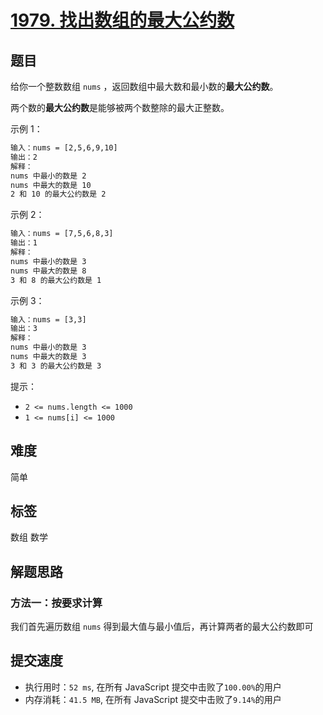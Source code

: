 # [1979. 找出数组的最大公约数](https://leetcode-cn.com/problems/find-greatest-common-divisor-of-array/)

## 题目

给你一个整数数组 `nums` ，返回数组中最大数和最小数的**最大公约数**。

两个数的**最大公约数**是能够被两个数整除的最大正整数。

示例 1：

```txt
输入：nums = [2,5,6,9,10]
输出：2
解释：
nums 中最小的数是 2
nums 中最大的数是 10
2 和 10 的最大公约数是 2
```

示例 2：

```txt
输入：nums = [7,5,6,8,3]
输出：1
解释：
nums 中最小的数是 3
nums 中最大的数是 8
3 和 8 的最大公约数是 1
```

示例 3：

```txt
输入：nums = [3,3]
输出：3
解释：
nums 中最小的数是 3
nums 中最大的数是 3
3 和 3 的最大公约数是 3
```

提示：

- `2 <= nums.length <= 1000`
- `1 <= nums[i] <= 1000`

## 难度

简单

## 标签

数组 数学

## 解题思路

### 方法一：按要求计算

我们首先遍历数组 `nums` 得到最大值与最小值后，再计算两者的最大公约数即可

## 提交速度

- 执行用时：`52 ms`, 在所有 JavaScript 提交中击败了`100.00%`的用户
- 内存消耗：`41.5 MB`, 在所有 JavaScript 提交中击败了`9.14%`的用户
